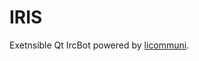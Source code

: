 IRIS
==============
Exetnsible Qt IrcBot powered by [licommuni](https://github.com/communi/libcommuni).
